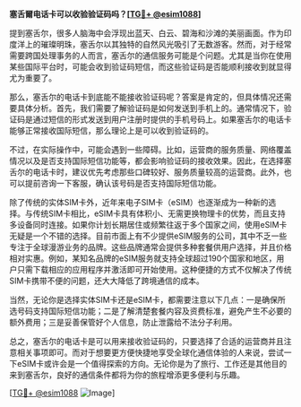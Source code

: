 **塞舌爾电话卡可以收验验证码吗？[[TG💪+ @esim1088](https://t.me/s/esim1088)]**

提到塞舌尔，很多人脑海中会浮现出蓝天、白云、碧海和沙滩的美丽画面。作为印度洋上的璀璨明珠，塞舌尔以其独特的自然风光吸引了无数游客。然而，对于经常需要跨国处理事务的人而言，塞舌尔的通信服务可能是个问题。尤其是当你在使用某些国际平台时，可能会收到验证码短信，而这些验证码是否能顺利接收到就显得尤为重要了。

那么，塞舌尔的电话卡到底能不能接收验证码呢？答案是肯定的，但具体情况还需要具体分析。首先，我们需要了解验证码是如何发送到手机上的。通常情况下，验证码是通过短信的形式发送到用户注册时提供的手机号码上。如果塞舌尔的电话卡能够正常接收国际短信，那么理论上是可以收到验证码的。

不过，在实际操作中，可能会遇到一些障碍。比如，运营商的服务质量、网络覆盖情况以及是否支持国际短信功能等，都会影响验证码的接收效果。因此，在选择塞舌尔的电话卡时，建议优先考虑那些口碑较好、服务质量较高的运营商。此外，也可以提前咨询一下客服，确认该号码是否支持国际短信功能。

除了传统的实体SIM卡外，近年来电子SIM卡（eSIM）也逐渐成为一种新的选择。与传统SIM卡相比，eSIM卡具有体积小、无需更换物理卡的优势，而且支持多设备同时连接。如果你计划长期居住或频繁往返于多个国家之间，使用eSIM卡无疑是一个不错的选择。目前市面上有不少提供eSIM服务的公司，其中不乏一些专注于全球漫游业务的品牌。这些品牌通常会提供多种套餐供用户选择，并且价格相对实惠。例如，某知名品牌的eSIM服务就支持全球超过190个国家和地区，用户只需下载相应的应用程序并激活即可开始使用。这种便捷的方式不仅解决了传统SIM卡携带不便的问题，还大大降低了跨境通信的成本。

当然，无论你是选择实体SIM卡还是eSIM卡，都需要注意以下几点：一是确保所选号码支持国际短信功能；二是了解清楚套餐内容及资费标准，避免产生不必要的额外费用；三是妥善保管好个人信息，防止泄露给不法分子利用。

总之，塞舌尔的电话卡是可以用来接收验证码的，只要选择了合适的运营商并且注意相关事项即可。而对于想要更方便快捷地享受全球化通信体验的人来说，尝试一下eSIM卡或许会是一个值得探索的方向。无论你是为了旅行、工作还是其他目的来到塞舌尔，良好的通信条件都将为你的旅程增添更多便利与乐趣。

[[TG💪+ @esim1088](https://t.me/s/esim1088) ![Image](https://i.postimg.cc/4NQfJmqS/Snipaste-2025-05-13-00-14-12.png)]